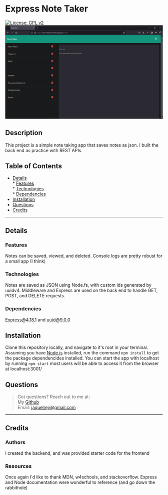 # Express Note Taker  
[![License: GPL v2](https://img.shields.io/badge/License-GPL_v2-blue.svg)](https://www.gnu.org/licenses/old-licenses/gpl-2.0.en.html)  
![Screenshot of the notes page, with a note displayed. Many note titles fill a sidebar to the left.](/public/assets/images/note_taker_screenshot.PNG)
## Description  
This project is a simple note taking app that saves notes as json. I built the back end as practice with REST APIs.  
## Table of Contents  
* [Details](#details)  
       * [Features](#features)  
       * [Technologies](#technologies)  
       * [Dependencies](#dependencies)  
* [Installation](#installation)  
* [Questions](#questions)  
* [Credits](#credits)  
----  
## Details  
### Features  
Notes can be saved, viewed, and deleted. Console logs are pretty robust for a small app (I think)  
### Technologies  
Notes are saved as JSON using Node.fs, with custom ids generated by uuidv4. Middleware and Express are used on the back end to handle GET, POST, and DELETE requests.  
### Dependencies  
Express@4.18.1 and uuid@9.0.0  
  
## Installation  
Clone this repository locally, and navigate to it's root in your terminal. Assuming you have [Node.js](https://nodejs.org) installed, run the command ```npm install``` to get the package dependencides installed. You can start the app with localhost by running ```npm start``` most users will be able to access it from the browser at localhost:3001/  
## Questions  
  
>Got questions? Reach out to me at:  
>My [Github](https://github.com/JaquelRey)  
>Email: [jaquelrey@gmail.com](mailto:jaquelrey@gmail.com)  
  
----  
  ## Credits  
### Authors  
I created the backend, and was provided starter code for the frontend  
### Resources  
Once again I'd like to thank MDN, w4schools, and stackoverflow. Express and Node documentation were wonderful to reference (and go down the rabbithole)  
